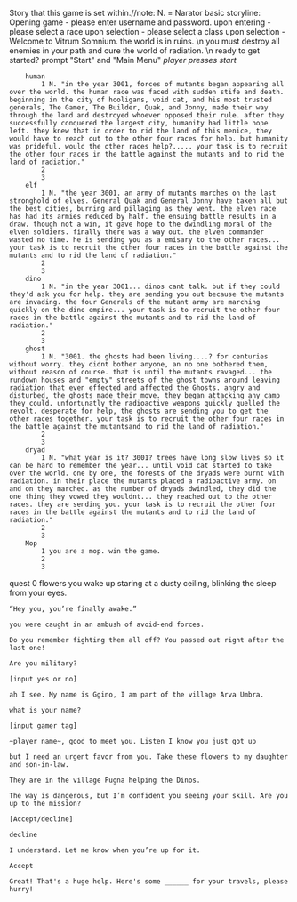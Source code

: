 

Story that this game is set within.//note: N. = Narator
	basic storyline:
		Opening game - please enter username and password.
		upon entering - please select a race
		upon selection - please select a class
		upon selection - Welcome to Vitrum Somnium. the world is in ruins. \n you must destroy all enemies in your path and cure the world of radiation. \n ready to get started? prompt "Start" and "Main Menu"
	*player presses start* 
	
		human
			1 N. "in the year 3001, forces of mutants began appearing all over the world. the human race was faced with sudden stife and death. beginning in the city of hooligans, void cat, and his most trusted generals, The Gamer, The Builder, Quak, and Jonny, made their way through the land and destroyed whoever opposed their rule. after they successfully conquered the largest city, humanity had little hope left. they knew that in order to rid the land of this menice, they would have to reach out to the other four races for help. but humanity was prideful. would the other races help?..... your task is to recruit the other four races in the battle against the mutants and to rid the land of radiation."
			2
			3
		elf
			1 N. "the year 3001. an army of mutants marches on the last stronghold of elves. General Quak and General Jonny have taken all but the best cities, burning and pillaging as they went. the elven race has had its armies reduced by half. the ensuing battle results in a draw. though not a win, it gave hope to the dwindling moral of the elven soldiers. finally there was a way out. the elven commander wasted no time. he is sending you as a emisary to the other races... your task is to recruit the other four races in the battle against the mutants and to rid the land of radiation."
			2
			3
		dino
			1 N. "in the year 3001... dinos cant talk. but if they could they'd ask you for help. they are sending you out because the mutants are invading. the four Generals of the mutant army are marching quickly on the dino empire... your task is to recruit the other four races in the battle against the mutants and to rid the land of radiation."
			2
			3
		ghost
			1 N. "3001. the ghosts had been living....? for centuries without worry. they didnt bother anyone, an no one bothered them, without reason of course. that is until the mutants ravaged... the rundown houses and "empty" streets of the ghost towns around leaving radiation that even effected and affected the Ghosts. angry and disturbed, the ghosts made their move. they began attacking any camp they could. unfortunatly the radioactive weapons quickly quelled the revolt. desperate for help, the ghosts are sending you to get the other races together. your task is to recruit the other four races in the battle against the mutantsand to rid the land of radiation."
			2
			3
		dryad
			1 N. "what year is it? 3001? trees have long slow lives so it can be hard to remember the year... until void cat started to take over the world. one by one, the forests of the dryads were burnt with radiation. in their place the mutants placed a radioactive army. on and on they marched. as the number of dryads dwindled, they did the one thing they vowed they wouldnt... they reached out to the other races. they are sending you. your task is to recruit the other four races in the battle against the mutants and to rid the land of radiation."
			2
			3
		Mop
			1 you are a mop. win the game.
			2
			3
quest 0 flowers
	you wake up staring at a dusty ceiling, blinking the sleep from your eyes. 

	“Hey you, you’re finally awake.” 
	
	you were caught in an ambush of avoid-end forces.

	Do you remember fighting them all off? You passed out right after the last one!

	Are you military?
	
	[input yes or no]

	ah I see. My name is Ggino, I am part of the village Arva Umbra.
	
	what is your name?

	[input gamer tag]

	~player name~, good to meet you. Listen I know you just got up

	but I need an urgent favor from you. Take these flowers to my daughter and son-in-law.

	They are in the village Pugna helping the Dinos. 

	The way is dangerous, but I’m confident you seeing your skill. Are you up to the mission?

	[Accept/decline]

	decline

	I understand. Let me know when you’re up for it.

	Accept

	Great! That's a huge help. Here's some ______ for your travels, please hurry!
